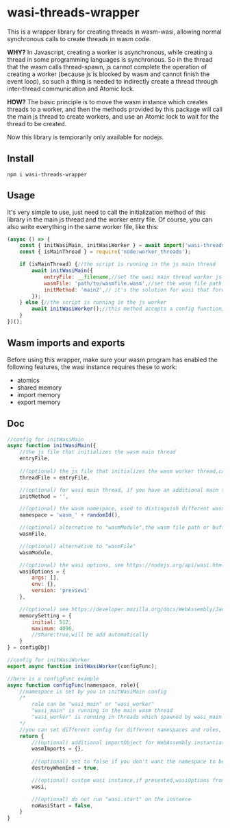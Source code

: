 # wasi-threads-wrapper

This is a wrapper library for creating threads in wasm-wasi, allowing normal synchronous calls to create threads in wasm code.

**WHY?** In Javascript, creating a worker is asynchronous, while creating a thread in some programming languages is synchronous. So in the thread that the wasm calls thread-spawn, js cannot complete the operation of creating a worker (because js is blocked by wasm and cannot finish the event loop), so such a thing is needed to indirectly create a thread through inter-thread communication and Atomic lock.

**HOW?** The basic principle is to move the wasm instance which creates threads to a worker, and then the methods provided by this package will call the main js thread to create workers, and use an Atomic lock to wait for the thread to be created.

Now this library is temporarily only available for nodejs.

## Install
```
npm i wasi-threads-wrapper
```

## Usage

It's very simple to use, just need to call the initialization method of this library in the main js thread and the worker entry file. Of course, you can also write everything in the same worker file, like this:

```javascript
(async () => {
	const { initWasiMain, initWasiWorker } = await import('wasi-threads-wrapper');
	const { isMainThread } = require('node:worker_threads');

	if (isMainThread) {//the script is running in the js main thread
		await initWasiMain({
			entryFile: __filename,//set the wasi main thread worker js file, here is still this file
			wasmFile: 'path/to/wasmfile.wasm',//set the wasm file path or buffer
			initMethod: 'main2',// it's the solution for wasi that force you to calling wasi.start(), just make another "main" and leave the origin one empty
		});
	} else {//the script is running in the js worker
		await initWasiWorker();//this method accepts a config function, ses below
	}
})();

```

## Wasm imports and exports

Before using this wrapper, make sure your wasm program has enabled the following features, the wasi instance requires these to work:
* atomics
* shared memory
* import memory
* export memory

## Doc

```javascript
//config for initWasiMain
async function initWasiMain({
	//the js file that initializes the wasm main thread
	entryFile,
	
	//(optional) the js file that initializes the wasm worker thread,can be the same as entryFile
	threadFile = entryFile,

	//(optional) for wasi main thread, if you have an additional main thread entry exposed,set the name here
	initMethod = '',

	//(optional) the wasm namespace, used to distinguish different wasm instances
	namespace = 'wasm_' + randomId(),

	//(optional) alternative to "wasmModule",the wasm file path or buffer
	wasmFile,

	//(optional) alternative to "wasmFile"
	wasmModule,

	//(optional) the wasi options, see https://nodejs.org/api/wasi.html
	wasiOptions = {
		args: [],
		env: {},
		version: 'preview1'
	},

	//(optional) see https://developer.mozilla.org/docs/WebAssembly/JavaScript_interface/Memory
	memorySetting = {
		initial: 512,
		maximum: 4096,
		//share:true,will be add automatically
	}
} = configObj)
```

```javascript
//config for initWasiWorker
export async function initWasiWorker(configFunc);

//here is a configFunc example
async function configFunc(namespace, role){
	//namespace is set by you in initWasiMain config
	/* 
		role can be "wasi_main" or "wasi_worker"
		"wasi_main" is running in the main wasm thread
		"wasi_worker" is running in threads which spawned by wasi_main
	*/
	//you can set different config for different namespaces and roles, but usually just set the same is enough
	return {
		//(optional) additional importObject for WebAssembly.instantiate method
		wasmImports = {},
		
		//(optional) set to false if you don't want the namespace to be auto destroyed when the entry method ends
		destroyWhenEnd = true,

		//(optional) custom wasi instance,if presented,wasiOptions from initWasiMain config will be ignored
		wasi,

		//(optional) do not run "wasi.start" on the instance
		noWasiStart = false,
	}
}
```